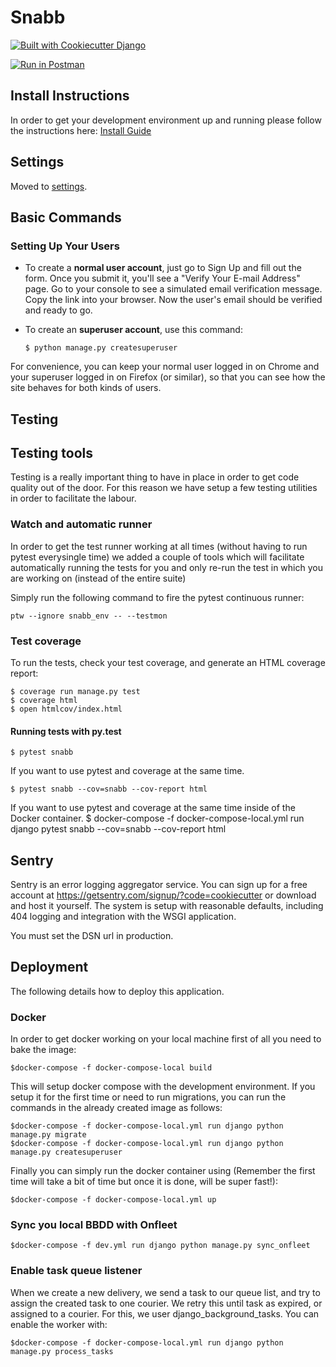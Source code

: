 Snabb
====

[![Built with Cookiecutter Django](https://img.shields.io/badge/built%20with-Cookiecutter%20Django-ff69b4.svg)](https://github.com/pydanny/cookiecutter-django/)

[![Run in Postman](https://run.pstmn.io/button.svg)](https://app.getpostman.com/run-collection/8fc0a33c7a90b116c22e)

Install Instructions
--------
In order to get your development environment up and running please follow the instructions here: [Install Guide](docs/install.md)


Settings
--------

Moved to
[settings](http://cookiecutter-django.readthedocs.io/en/latest/settings.html).

Basic Commands
--------------

### Setting Up Your Users

-   To create a **normal user account**, just go to Sign Up and fill out
    the form. Once you submit it, you'll see a "Verify Your E-mail
    Address" page. Go to your console to see a simulated email
    verification message. Copy the link into your browser. Now the
    user's email should be verified and ready to go.
-   To create an **superuser account**, use this command:

        $ python manage.py createsuperuser

For convenience, you can keep your normal user logged in on Chrome and
your superuser logged in on Firefox (or similar), so that you can see
how the site behaves for both kinds of users.

## Testing

## Testing tools

Testing is a really important thing to have in place in order to get code quality out of the door. For this reason we have
setup a few testing utilities in order to facilitate the labour.

### Watch and automatic runner

In order to get the test runner working at all times (without having to run pytest everysingle time) we added a couple of
tools which will facilitate automatically running the tests for you and only re-run the test in which you are working on
(instead of the entire suite)

Simply run the following command to fire the pytest continuous runner:
```
ptw --ignore snabb_env -- --testmon
```

### Test coverage

To run the tests, check your test coverage, and generate an HTML
coverage report:

    $ coverage run manage.py test
    $ coverage html
    $ open htmlcov/index.html

#### Running tests with py.test

    $ pytest snabb

If you want to use pytest and coverage at the same time.

    $ pytest snabb --cov=snabb --cov-report html

If you want to use pytest and coverage at the same time inside of the Docker container.
    $ docker-compose -f docker-compose-local.yml run django pytest snabb --cov=snabb --cov-report html


## Sentry

Sentry is an error logging aggregator service. You can sign up for a
free account at <https://getsentry.com/signup/?code=cookiecutter> or
download and host it yourself. The system is setup with reasonable
defaults, including 404 logging and integration with the WSGI
application.

You must set the DSN url in production.

Deployment
----------

The following details how to deploy this application.

### Docker

In order to get docker working on your local machine first of all you need to bake the image:

    $docker-compose -f docker-compose-local build

This will setup docker compose with the development environment. If you setup it for the first time or need to run
migrations, you can run the commands in the already created image as follows:

    $docker-compose -f docker-compose-local.yml run django python manage.py migrate
    $docker-compose -f docker-compose-local.yml run django python manage.py createsuperuser

Finally you can simply run the docker container using (Remember the first time will take a bit of time but once it is
done, will be super fast!):    

    $docker-compose -f docker-compose-local.yml up

### Sync you local BBDD with Onfleet

    $docker-compose -f dev.yml run django python manage.py sync_onfleet

### Enable task queue listener

When we create a new delivery, we send a task to our queue list, and try to assign the created task to one courier. We retry this until task as expired, or assigned to a courier. For this, we user django_background_tasks. You can enable the worker with: 

    $docker-compose -f docker-compose-local.yml run django python manage.py process_tasks
